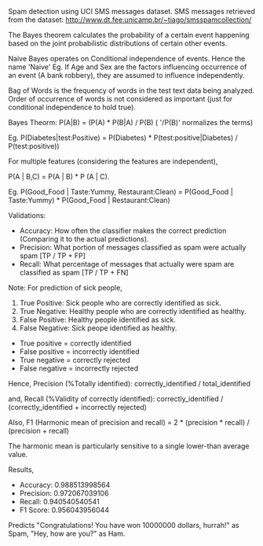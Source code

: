 Spam detection using UCI SMS messages dataset. SMS messages retrieved from the dataset: http://www.dt.fee.unicamp.br/~tiago/smsspamcollection/

The Bayes theorem calculates the probability of a certain event happening based on the joint
probabilistic distributions of certain other events.

Naive Bayes operates on Conditional independence of events. Hence the name 'Naive'
Eg. If Age and Sex are the factors influencing occurrence of an event (A bank robbery),
they are assumed to influence independently.

Bag of Words is the frequency of words in the test text data being analyzed. Order of occurrence of words is not considered as important (just for conditional independence to hold true).

Bayes Theorm:
P(A|B) = (P(A) * P(B|A) / P(B) ( '/P(B)' normalizes the terms)

Eg. P(Diabetes|test:Positive) = P(Diabetes) * P(test:positive|Diabetes) / P(test:positive))

For multiple features (considering the features are independent),

P(A | B,C) = P(A | B) * P (A | C).

Eg. P(Good_Food | Taste:Yummy, Restaurant:Clean) = P(Good_Food | Taste:Yummy) * P(Good_Food | Restaurant:Clean)

Validations:
- Accuracy: How often the classifier makes the correct prediction (Comparing it to the actual predictions).
- Precision: What portion of messages classified as spam were actually spam [TP / TP + FP]
- Recall: What percentage of messages that actually were spam are classified as spam [TP / TP + FN]

 Note: For prediction of sick people,
 1. True Positive: Sick people who are correctly identified as sick.
 2. True Negative: Healthy people who are correctly identified as healthy.
 3. False Positive: Healthy people identified as sick.
 4. False Negative: Sick peope identified as healthy.
- True positive = correctly identified
- False positive = incorrectly identified
- True negative = correctly rejected
- False negative = incorrectly rejected

Hence, Precision (%Totally identified): correctly_identified / total_identified

and, 
Recall (%Validity of correctly identified): correctly_identified / (correctly_identified + incorrectly rejected)

Also, F1 (Harmonic mean of precision and recall) = 2 * (precision * recall) / (precision + recall)

The harmonic mean is particularly sensitive to a single lower-than average value. 
 

Results,
- Accuracy: 0.988513998564
- Precision: 0.972067039106
- Recall: 0.940540540541
- F1 Score: 0.956043956044

Predicts "Congratulations! You have won 10000000 dollars, hurrah!" as Spam, 
"Hey, how are you?" as Ham.
